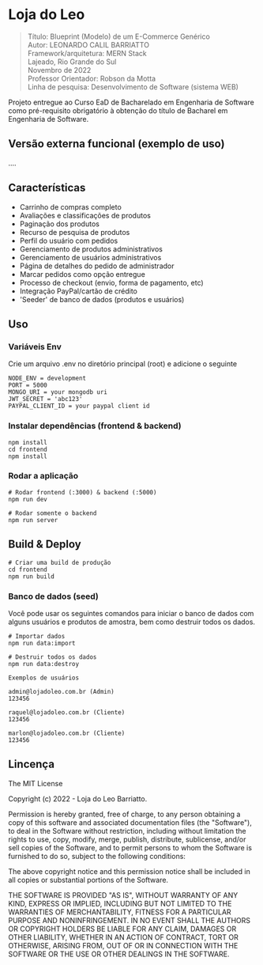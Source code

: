 # Loja do Leo

> Título: Blueprint (Modelo) de um E-Commerce Genérico\
> Autor: LEONARDO CALIL BARRIATTO\
> Framework/arquitetura: MERN Stack\
> Lajeado, Rio Grande do Sul\
> Novembro de 2022\
> Professor Orientador: Robson da Motta\
> Linha de pesquisa: Desenvolvimento de Software (sistema WEB)


Projeto entregue ao Curso EaD de Bacharelado em Engenharia de Software como pré-requisito obrigatório à obtenção do título de Bacharel em Engenharia de Software.

## Versão externa funcional (exemplo de uso)
....

## Características

- Carrinho de compras completo
- Avaliações e classificações de produtos
- Paginação dos produtos
- Recurso de pesquisa de produtos
- Perfil do usuário com pedidos
- Gerenciamento de produtos administrativos
- Gerenciamento de usuários administrativos
- Página de detalhes do pedido de administrador
- Marcar pedidos como opção entregue
- Processo de checkout (envio, forma de pagamento, etc)
- Integração PayPal/cartão de crédito
- 'Seeder' de banco de dados (produtos e usuários)

## Uso

### Variáveis Env 

Crie um arquivo .env no diretório principal (root) e adicione o seguinte

```
NODE_ENV = development
PORT = 5000
MONGO_URI = your mongodb uri
JWT_SECRET = 'abc123'
PAYPAL_CLIENT_ID = your paypal client id
```

### Instalar dependências (frontend & backend)

```
npm install
cd frontend
npm install
```

### Rodar a aplicação

```
# Rodar frontend (:3000) & backend (:5000)
npm run dev

# Rodar somente o backend
npm run server
```

## Build & Deploy

```
# Criar uma build de produção
cd frontend
npm run build
```

### Banco de dados (seed)

Você pode usar os seguintes comandos para iniciar o banco de dados com alguns usuários e produtos de amostra, bem como destruir todos os dados.

```
# Importar dados
npm run data:import

# Destruir todos os dados
npm run data:destroy
```

```
Exemplos de usuários

admin@lojadoleo.com.br (Admin)
123456

raquel@lojadoleo.com.br (Cliente)
123456

marlon@lojadoleo.com.br (Cliente)
123456
```


## Lincença

The MIT License

Copyright (c) 2022 - Loja do Leo Barriatto.

Permission is hereby granted, free of charge, to any person obtaining a copy
of this software and associated documentation files (the "Software"), to deal
in the Software without restriction, including without limitation the rights
to use, copy, modify, merge, publish, distribute, sublicense, and/or sell
copies of the Software, and to permit persons to whom the Software is
furnished to do so, subject to the following conditions:

The above copyright notice and this permission notice shall be included in
all copies or substantial portions of the Software.

THE SOFTWARE IS PROVIDED "AS IS", WITHOUT WARRANTY OF ANY KIND, EXPRESS OR
IMPLIED, INCLUDING BUT NOT LIMITED TO THE WARRANTIES OF MERCHANTABILITY,
FITNESS FOR A PARTICULAR PURPOSE AND NONINFRINGEMENT. IN NO EVENT SHALL THE
AUTHORS OR COPYRIGHT HOLDERS BE LIABLE FOR ANY CLAIM, DAMAGES OR OTHER
LIABILITY, WHETHER IN AN ACTION OF CONTRACT, TORT OR OTHERWISE, ARISING FROM,
OUT OF OR IN CONNECTION WITH THE SOFTWARE OR THE USE OR OTHER DEALINGS IN
THE SOFTWARE.

